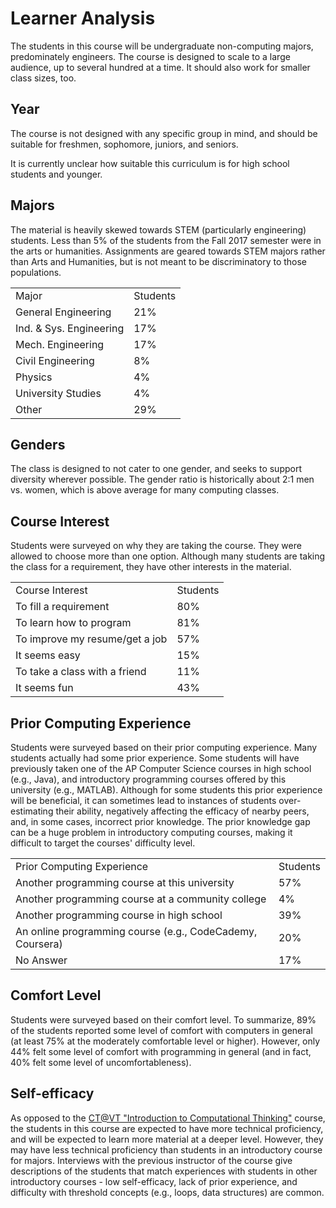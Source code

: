 Learner Analysis
================

The students in this course will be undergraduate non-computing majors, predominately engineers. The course is designed to scale to a large audience, up to several hundred at a time. It should also work for smaller class sizes, too.

Year
----

The course is not designed with any specific group in mind, and should be suitable for freshmen, sophomore, juniors, and seniors.

It is currently unclear how suitable this curriculum is for high school students and younger.

Majors
------

The material is heavily skewed towards STEM (particularly engineering) students. Less than 5% of the students from the Fall 2017 semester were in the arts or humanities. Assignments are geared towards STEM majors rather than Arts and Humanities, but is not meant to be discriminatory to those populations.

<table>
  <tr>
    <td>Major</td>
    <td>Students</td>
  </tr>
  <tr>
    <td>General Engineering</td>
    <td>21%</td>
  </tr>
  <tr>
    <td>Ind. & Sys. Engineering</td>
    <td>17%</td>
  </tr>
  <tr>
    <td>Mech. Engineering</td>
    <td>17%</td>
  </tr>
  <tr>
    <td>Civil Engineering</td>
    <td>8%</td>
  </tr>
  <tr>
    <td>Physics</td>
    <td>4%</td>
  </tr>
  <tr>
    <td>University Studies</td>
    <td>4%</td>
  </tr>
  <tr>
    <td>Other</td>
    <td>29%</td>
  </tr>
</table>


Genders
-------

The class is designed to not cater to one gender, and seeks to support diversity wherever possible. The gender ratio is historically about 2:1 men vs. women, which is above average for many computing classes. 

Course Interest
---------------

Students were surveyed on why they are taking the course. They were allowed to choose more than one option. Although many students are taking the class for a requirement, they have other interests in the material.

<table>
  <tr>
    <td>Course Interest</td>
    <td>Students</td>
  </tr>
  <tr>
    <td>To fill a requirement</td>
    <td>80%</td>
  </tr>
  <tr>
    <td>To learn how to program</td>
    <td>81%</td>
  </tr>
  <tr>
    <td>To improve my resume/get a job</td>
    <td>57%</td>
  </tr>
  <tr>
    <td>It seems easy</td>
    <td>15%</td>
  </tr>
  <tr>
    <td>To take a class with a friend</td>
    <td>11%</td>
  </tr>
  <tr>
    <td>It seems fun</td>
    <td>43%</td>
  </tr>
</table>


Prior Computing Experience
--------------------------

Students were surveyed based on their prior computing experience. Many students actually had some prior experience. Some students will have previously taken one of the AP Computer Science courses in high school (e.g., Java), and introductory programming courses offered by this university (e.g., MATLAB). Although for some students this prior experience will be beneficial, it can sometimes lead to instances of students over-estimating their ability, negatively affecting the efficacy of nearby peers, and, in some cases, incorrect prior knowledge. The prior knowledge gap can be a huge problem in introductory computing courses, making it difficult to target the courses' difficulty level.

<table>
  <tr>
    <td>Prior Computing Experience</td>
    <td>Students</td>
  </tr>
  <tr>
    <td>Another programming course at this university</td>
    <td>57%</td>
  </tr>
  <tr>
    <td>Another programming course at a community college</td>
    <td>4%</td>
  </tr>
  <tr>
    <td>Another programming course in high school</td>
    <td>39%</td>
  </tr>
  <tr>
    <td>An online programming course (e.g., CodeCademy, Coursera)</td>
    <td>20%</td>
  </tr>
  <tr>
    <td>No Answer</td>
    <td>17%</td>
  </tr>
</table>


Comfort Level
-------------

Students were surveyed based on their comfort level. To summarize, 89% of the students reported some level of comfort with computers in general (at least 75% at the moderately comfortable level or higher). However, only 44% felt some level of comfort with programming in general (and in fact, 40% felt some level of uncomfortableness).

Self-efficacy
-------------

As opposed to the [CT@VT "Introduction to Computational Thinking"](https://think.cs.vt.edu/ct/) course, the students in this course are expected to have more technical proficiency, and will be expected to learn more material at a deeper level. However, they may have less technical proficiency than students in an introductory course for majors. Interviews with the previous instructor of the course give descriptions of the students that match experiences with students in other introductory courses - low self-efficacy, lack of prior experience, and difficulty with threshold concepts (e.g., loops, data structures) are common.